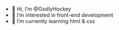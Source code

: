 - 👋 Hi, I’m @GodlyHockey
- 👀 I’m interested in front-end development
- 🌱 I’m currently learning html & css

<!---
GodlyHockey/GodlyHockey is a ✨ special ✨ repository because its `README.md` (this file) appears on your GitHub profile.
You can click the Preview link to take a look at your changes.
--->
